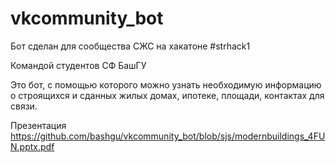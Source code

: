 # vkcommunity_bot
Бот сделан для сообщества СЖС на хакатоне #strhack1

Командой студентов СФ БашГУ

Это бот, с помощью которого можно узнать необходимую информацию о строящихся и сданных жилых домах, ипотеке, площади, контактах для связи. 

Презентация https://github.com/bashgu/vkcommunity_bot/blob/sjs/modernbuildings_4FUN.pptx.pdf


